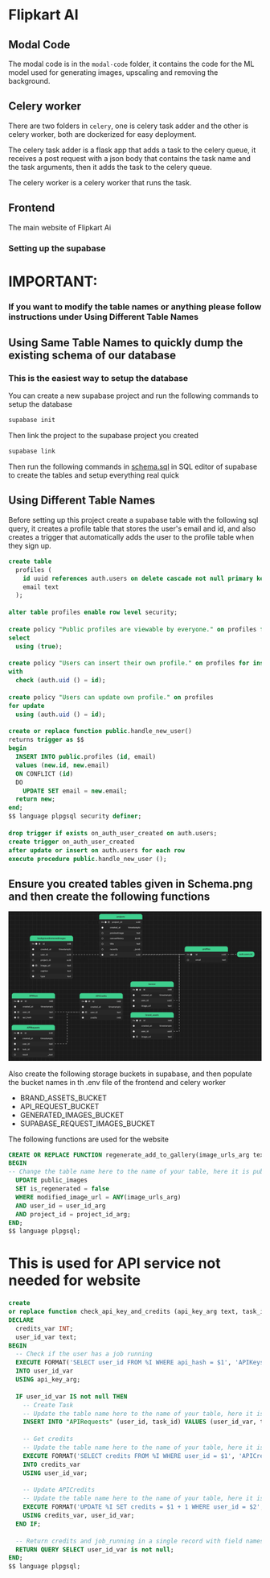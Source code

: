 # Flipkart AI

## Modal Code
The modal code is in the `modal-code` folder, it contains the code for the ML model used for generating images, upscaling and removing the background.

## Celery worker
There are two folders in `celery`, one is celery task adder and the other is celery worker, both are dockerized for easy deployment.

The celery task adder is a flask app that adds a task to the celery queue, it receives a post request with a json body that contains the task name and the task arguments, then it adds the task to the celery queue.

The celery worker is a celery worker that runs the task.

## Frontend
The main website of Flipkart Ai

### Setting up the supabase
# IMPORTANT:
### If you want to modify the table names or anything please follow instructions under Using Different Table Names

## Using Same Table Names to quickly dump the existing schema of our database
### This is the easiest way to setup the database
You can create a new supabase project and run the following commands to setup the database
```bash
supabase init
```

Then link the project to the supabase project you created

```bash
supabase link
```

Then run the following commands in [schema.sql](schema.sql) in SQL editor of supabase to create the tables and setup everything real quick

## Using Different Table Names
Before setting up this project create a supabase table with the following sql query, it creates a profile table that stores the user's email and id, and also creates a trigger that automatically adds the user to the profile table when they sign up.

```sql
create table
  profiles (
    id uuid references auth.users on delete cascade not null primary key,
    email text
  );

alter table profiles enable row level security;

create policy "Public profiles are viewable by everyone." on profiles for
select
  using (true);

create policy "Users can insert their own profile." on profiles for insert
with
  check (auth.uid () = id);

create policy "Users can update own profile." on profiles
for update
  using (auth.uid () = id);

create or replace function public.handle_new_user() 
returns trigger as $$
begin
  INSERT INTO public.profiles (id, email)
  values (new.id, new.email)
  ON CONFLICT (id) 
  DO 
    UPDATE SET email = new.email;
  return new;
end;
$$ language plpgsql security definer;

drop trigger if exists on_auth_user_created on auth.users;
create trigger on_auth_user_created
after update or insert on auth.users for each row
execute procedure public.handle_new_user ();
```

## Ensure you created tables given in Schema.png and then create the following functions
![Schema](Schema.png)

Also create the following storage buckets in supabase, and then populate the bucket names in th .env file of the frontend and celery worker
 - BRAND_ASSETS_BUCKET
 - API_REQUEST_BUCKET
 - GENERATED_IMAGES_BUCKET
 - SUPABASE_REQUEST_IMAGES_BUCKET

The following functions are used for the website

```sql
CREATE OR REPLACE FUNCTION regenerate_add_to_gallery(image_urls_arg text[], user_id_arg uuid, project_id_arg uuid) returns void as $$
BEGIN
-- Change the table name here to the name of your table, here it is public_images
  UPDATE public_images
  SET is_regenerated = false
  WHERE modified_image_url = ANY(image_urls_arg)
  AND user_id = user_id_arg
  AND project_id = project_id_arg;
END;
$$ language plpgsql;
```

# This is used for API service not needed for website
```sql
create
or replace function check_api_key_and_credits (api_key_arg text, task_id_arg text) returns table (should_process boolean) as $$
DECLARE
  credits_var INT;
  user_id_var text;
BEGIN
  -- Check if the user has a job running
  EXECUTE FORMAT('SELECT user_id FROM %I WHERE api_hash = $1', 'APIKeys')
  INTO user_id_var
  USING api_key_arg;

  IF user_id_var IS not null THEN
    -- Create Task
    -- Update the table name here to the name of your table, here it is APIRequests
    INSERT INTO "APIRequests" (user_id, task_id) VALUES (user_id_var, task_id_arg);

    -- Get credits
    -- Update the table name here to the name of your table, here it is APICredits
    EXECUTE FORMAT('SELECT credits FROM %I WHERE user_id = $1', 'APICredits')
    INTO credits_var
    USING user_id_var;

    -- Update APICredits
    -- Update the table name here to the name of your table, here it is APICredits
    EXECUTE FORMAT('UPDATE %I SET credits = $1 + 1 WHERE user_id = $2', 'APICredits')
    USING credits_var, user_id_var;
  END IF;

  -- Return credits and job_running in a single record with field names
  RETURN QUERY SELECT user_id_var is not null;
END;
$$ language plpgsql;
```